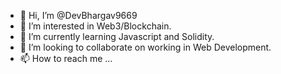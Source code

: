 - 👋 Hi, I’m @DevBhargav9669
- 👀 I’m interested in Web3/Blockchain.
- 🌱 I’m currently learning Javascript and Solidity.
- 💞️ I’m looking to collaborate on working in Web Development.
- 📫 How to reach me ...

<!---
DevBhargav9669/DevBhargav9669 is a ✨ special ✨ repository because its `README.md` (this file) appears on your GitHub profile.
You can click the Preview link to take a look at your changes.
--->
